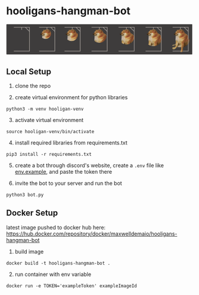# hooligans-hangman-bot

![design2](./static/design2.png)

## Local Setup

1. clone the repo

2. create virtual environment for python libraries

```commandline
python3 -m venv hooligan-venv
```

3. activate virtual environment

```commandline
source hooligan-venv/bin/activate
```

4. install required libraries from requirements.txt

```commandline
pip3 install -r requirements.txt
```

5. create a bot through discord's website, create a `.env` file like [env.example](./env.example), and paste the token there

6. invite the bot to your server and run the bot

```commandline
python3 bot.py
```

## Docker Setup

latest image pushed to docker hub here: https://hub.docker.com/repository/docker/maxwelldemaio/hooligans-hangman-bot

1. build image

```commandline
docker build -t hooligans-hangman-bot .
```

2. run container with env variable

```commandline
docker run -e TOKEN='exampleToken' exampleImageId
```
